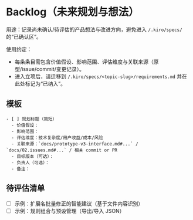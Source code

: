 # Backlog（未来规划与想法）

用途：记录尚未确认/待评估的产品想法与改进方向，避免进入 `/.kiro/specs/` 的“已确认区”。

使用约定：
- 每条条目需包含价值假设、影响范围、评估维度与关联来源（原型/issue/commit/变更记录）。
- 进入立项后，请迁移到 `/.kiro/specs/<topic-slug>/requirements.md` 并在此处标记为“已纳入”。

## 模板

```
- [ ] 规划标题（简短）
  - 价值假设：
  - 影响范围：
  - 评估维度：技术复杂度/用户收益/成本/风险
  - 关联来源：`docs/prototype-v3-interface.md#...` / `docs/02.issues.md#...` / 相关 commit or PR
  - 目标版本（可选）：
  - 负责人（可选）：
  - 备注：
```

## 待评估清单

- [ ] 示例：扩展名批量修正的智能建议（基于文件内容识别）
- [ ] 示例：规则组合与预设管理（导出/导入 JSON）
